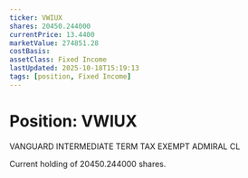 ```yaml
---
ticker: VWIUX
shares: 20450.244000
currentPrice: 13.4400
marketValue: 274851.28
costBasis: 
assetClass: Fixed Income
lastUpdated: 2025-10-18T15:19:13
tags: [position, Fixed Income]
---
```


# Position: VWIUX

VANGUARD INTERMEDIATE TERM TAX EXEMPT ADMIRAL CL

Current holding of 20450.244000 shares.
